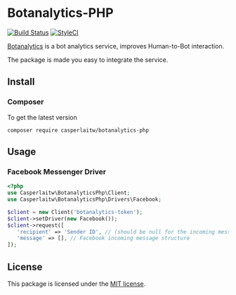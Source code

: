 # Botanalytics-PHP
[![Build Status](https://travis-ci.org/CasperLaiTW/botanalytics-php.svg)](https://travis-ci.org/CasperLaiTW/botanalytics-php)
[![StyleCI](https://styleci.io/repos/79898405/shield)](https://styleci.io/repos/79898405)

[Botanalytics](https://botanalytics.co/) is a bot analytics service, improves Human-to-Bot interaction.

The package is made you easy to integrate the service.

## Install
### Composer
To get the latest version
```shell
composer require casperlaitw/botanalytics-php
```
## Usage

### Facebook Messenger Driver
```php
<?php
use Casperlaitw\BotanalyticsPhp\Client;
use Casperlaitw\BotanalyticsPhp\Drivers\Facebook;

$client = new Client('botanalytics-token');
$client->setDriver(new Facebook());
$client->request([
   'recipient' => 'Sender ID', // (should be null for the incoming messages)
   'message' => [], // Facebook incoming message structure
]);
```

## License
This package is licensed under the [MIT license](https://github.com/CasperLaiTW/botanalytics-php/blob/master/LICENSE).